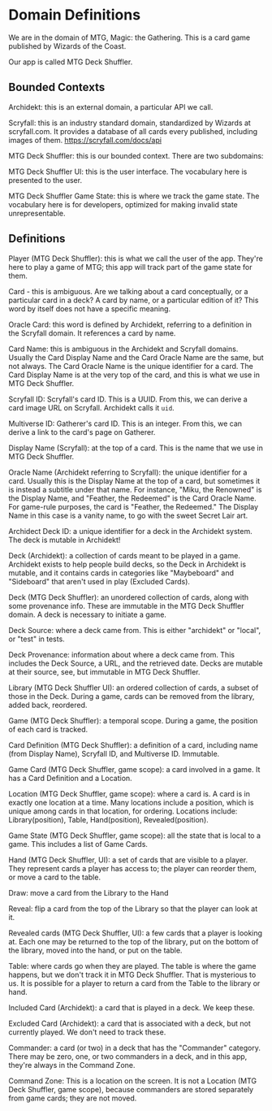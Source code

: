 # Domain Definitions

We are in the domain of MTG, Magic: the Gathering. This is a card game published by Wizards of the Coast.

Our app is called MTG Deck Shuffler.

## Bounded Contexts

Archidekt: this is an external domain, a particular API we call.

Scryfall: this is an industry standard domain, standardized by Wizards at scryfall.com. It provides a database of all cards every published, including images of them. https://scryfall.com/docs/api

MTG Deck Shuffler: this is our bounded context. There are two subdomains:

MTG Deck Shuffler UI: this is the user interface. The vocabulary here is presented to the user.

MTG Deck Shuffler Game State: this is where we track the game state. The vocabulary here is for developers, optimized for making invalid state unrepresentable.

## Definitions

Player (MTG Deck Shuffler): this is what we call the user of the app. They're here to play a game of MTG; this app will track part of the game state for them.

Card - this is ambiguous. Are we talking about a card conceptually, or a particular card in a deck? A card by name, or a particular edition of it? This word by itself does not have a specific meaning.

Oracle Card: this word is defined by Archidekt, referring to a definition in the Scryfall domain. It references a card by name.

Card Name: this is ambiguous in the Archidekt and Scryfall domains. Usually the Card Display Name and the Card Oracle Name are the same, but not always. The Card Oracle Name is the unique identifier for a card. The Card Display Name is at the very top of the card, and this is what we use in MTG Deck Shuffler.

Scryfall ID: Scryfall's card ID. This is a UUID. From this, we can derive a card image URL on Scryfall. Archidekt calls it `uid`.

Multiverse ID: Gatherer's card ID. This is an integer. From this, we can derive a link to the card's page on Gatherer.

Display Name (Scryfall): at the top of a card. This is the name that we use in MTG Deck Shuffler.

Oracle Name (Archidekt referring to Scryfall): the unique identifier for a card. Usually this is the Display Name at the top of a card, but sometimes it is instead a subtitle under that name. For instance, "Miku, the Renowned" is the Display Name, and "Feather, the Redeemed" is the Card Oracle Name. For game-rule purposes, the card is "Feather, the Redeemed." The Display Name in this case is a vanity name, to go with the sweet Secret Lair art.

Archidect Deck ID: a unique identifier for a deck in the Archidekt system. The deck is mutable in Archidekt!

Deck (Archidekt): a collection of cards meant to be played in a game. Archidekt exists to help people build decks, so the Deck in Archidekt is mutable, and it contains cards in categories like "Maybeboard" and "Sideboard" that aren't used in play (Excluded Cards).

Deck (MTG Deck Shuffler): an unordered collection of cards, along with some provenance info. These are immutable in the MTG Deck Shuffler domain. A deck is necessary to initiate a game.

Deck Source: where a deck came from. This is either "archidekt" or "local", or "test" in tests.

Deck Provenance: information about where a deck came from. This includes the Deck Source, a URL, and the retrieved date. Decks are mutable at their source, see, but immutable in MTG Deck Shuffler.

Library (MTG Deck Shuffler UI): an ordered collection of cards, a subset of those in the Deck. During a game, cards can be removed from the library, added back, reordered.

Game (MTG Deck Shuffler): a temporal scope. During a game, the position of each card is tracked.

Card Definition (MTG Deck Shuffler): a definition of a card, including name (from Display Name), Scryfall ID, and Multiverse ID. Immutable.

Game Card (MTG Deck Shuffler, game scope): a card involved in a game. It has a Card Definition and a Location.

Location (MTG Deck Shuffler, game scope): where a card is. A card is in exactly one location at a time. Many locations include a position, which is unique among cards in that location, for ordering. Locations include: Library(position), Table, Hand(position), Revealed(position).

Game State (MTG Deck Shuffler, game scope): all the state that is local to a game. This includes a list of Game Cards.

Hand (MTG Deck Shuffler, UI): a set of cards that are visible to a player. They represent cards a player has access to; the player can reorder them, or move a card to the table.

Draw: move a card from the Library to the Hand

Reveal: flip a card from the top of the Library so that the player can look at it.

Revealed cards (MTG Deck Shuffler, UI): a few cards that a player is looking at. Each one may be returned to the top of the library, put on the bottom of the library, moved into the hand, or put on the table.

Table: where cards go when they are played. The table is where the game happens, but we don't track it in MTG Deck Shuffler. That is mysterious to us. It is possible for a player to return a card from the Table to the library or hand.

Included Card (Archidekt): a card that is played in a deck. We keep these.

Excluded Card (Archidekt): a card that is associated with a deck, but not currently played. We don't need to track these.

Commander: a card (or two) in a deck that has the "Commander" category. There may be zero, one, or two commanders in a deck, and in this app, they're always in the Command Zone.

Command Zone: This is a location on the screen. It is not a Location (MTG Deck Shuffler, game scope), because commanders are stored separately from game cards; they are not moved.
